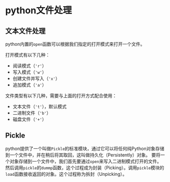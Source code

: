 # python文件处理

## 文本文件处理

python内置的`open`函数可以根据我们指定的打开模式来打开一个文件。

打开模式有以下几种：
* 阅读模式（`'r'`）
* 写入模式（`'w'`）
* 创建文件并写入（`'x'`）
* 追加模式（`'a'`）

文件类型有以下几种，需要与上面的打开方式配合使用：
* 文本文件（`'t'`），默认模式
* 二进制文件（`'b'`）
* 磁盘文件（`'+'`）

## Pickle

python提供了一个叫做`Pickle`的标准模块，通过它可以将任何纯Python对象存储到一个文件中，并在稍后将其取回，这叫做持久化（Persistently）对象。
要将一个对象存储到一个文件中，我们首先要通过`open`来写入二进制模式打开的文件。然后调用`pickle`的`dummp`函数，这个过程成为封装（Picking）。调用`pickle`模块的`load`函数接收返回的对象。这个过程称为拆封（Unpicking）。

